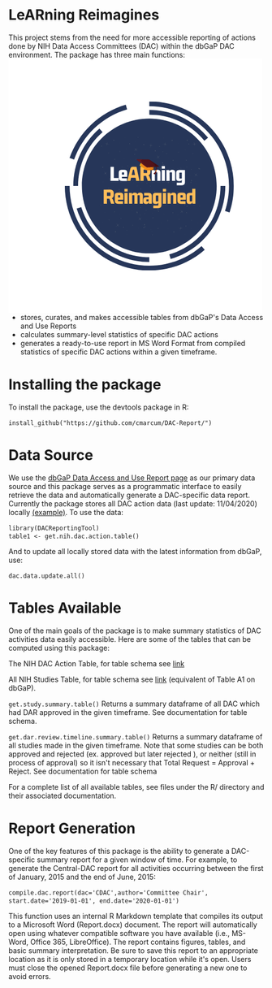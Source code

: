 # LeARning Reimagines 


This project stems from the need for more accessible reporting of actions done by NIH Data Access Committees (DAC) within the dbGaP DAC environment.  The package has three main functions:<img align="left" src="images/LeARning Reimagined (1).png">
* stores, curates, and makes accessible tables from dbGaP's Data Access and Use Reports
* calculates summary-level statistics of specific DAC actions
* generates a ready-to-use report in MS Word Format from compiled statistics of specific DAC actions within a given timeframe. 


# Installing the package

To install the package, use the devtools package in R:

```
install_github("https://github.com/cmarcum/DAC-Report/") 
```
# Data Source
We use the [dbGaP Data Access and Use Report page](https://www.ncbi.nlm.nih.gov/projects/gap/cgi-bin/DataUseSummary.cgi) as our primary data source and this package serves as a programmatic interface to easily retrieve the data and automatically generate a DAC-specific data report. Currently the package stores all DAC action data (last update: 11/04/2020) locally [(example)](https://www.ncbi.nlm.nih.gov/projects/gap/cgi-bin/DataUseSummary.cgi?DAC=all&actType=all&stDate=04/23/2020&endDate=10/22/2020]). To use the data:
```
library(DACReportingTool)
table1 <- get.nih.dac.action.table()
```
And to update all locally stored data with the latest information from dbGaP, use:
```
dac.data.update.all()
```

# Tables Available

One of the main goals of the package is to make summary statistics of DAC activities data easily accessible. Here are some of the tables that can be computed using this package:

The NIH DAC Action Table, for table schema see  [link](https://www.ncbi.nlm.nih.gov/projects/gap/cgi-bin/DataUseSummary.cgi?DAC=all&actType=all&stDate=04/23/2020&endDate=10/22/2020)

All NIH Studies Table, for table schema see [link](https://www.ncbi.nlm.nih.gov/projects/gap/cgi-bin/DataUseSummary.cgi?stDate=04%2F28%2F2020&endDate=05%2F28%2F2020&retTable=tablea1) (equivalent of Table A1 on dbGaP).

`get.study.summary.table()`
Returns a summary dataframe of all DAC which had DAR approved in the given timeframe. See documentation for table schema.

`get.dar.review.timeline.summary.table()`
Returns a summary dataframe of all studies made in the given timeframe. Note that some studies can be both approved and rejected (ex. approved but later rejected ), or neither (still in process of approval) so it isn't necessary that Total Request = Approval + Reject. See documentation for table schema

For a complete list of all available tables, see files under the R/ directory and their associated documentation.

# Report Generation

One of the key features of this package is the ability to generate a DAC-specific summary report for a given window of time. For example, to generate the Central-DAC report for all activities occurring between the first of January, 2015 and the end of June, 2015: 

```
compile.dac.report(dac='CDAC',author='Committee Chair', start.date='2019-01-01', end.date='2020-01-01')
```
This function uses an internal R Markdown template that compiles its output to a Microsoft Word (Report.docx) document. The report will automatically open using whatever compatible software you have available (i.e., MS-Word, Office 365, LibreOffice). The report contains figures, tables, and basic summary interpretation. Be sure to save this report to an appropriate location as it is only stored in a temporary location while it's open.  Users must close the opened Report.docx file before generating a new one to avoid errors.